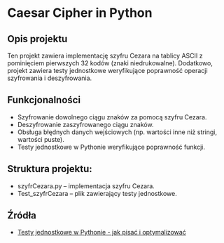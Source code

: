 # Caesar Cipher in Python

## Opis projektu
Ten projekt zawiera implementację szyfru Cezara na tablicy ASCII z pominięciem pierwszych 32 kodów (znaki niedrukowalne). Dodatkowo, projekt zawiera testy jednostkowe weryfikujące poprawność operacji szyfrowania i deszyfrowania.

## Funkcjonalności
- Szyfrowanie dowolnego ciągu znaków za pomocą szyfru Cezara.
- Deszyfrowanie zaszyfrowanego ciągu znaków.
- Obsługa błędnych danych wejściowych (np. wartości inne niż stringi, wartości puste).
- Testy jednostkowe w Pythonie weryfikujące poprawność funkcji.


## Struktura projektu:
- szyfrCezara.py – implementacja szyfru Cezara.
- Test_szyfrCezara – plik zawierający testy jednostkowe.

## Źródła
- [Testy jednostkowe w Pythonie - jak pisać i optymalizować](https://programistajava.pl/2025/01/03/testy-jednostkowe-w-pythonie-jak-pisac-i-optymalizowac/)
